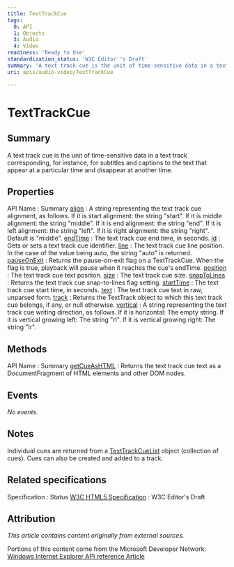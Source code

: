 ```yaml
---
title: TextTrackCue
tags:
  0: API
  1: Objects
  3: Audio
  4: Video
readiness: 'Ready to Use'
standardization_status: 'W3C Editor''s Draft'
summary: 'A text track cue is the unit of time-sensitive data in a text track corresponding, for instance, for subtitles and captions to the text that appear at a particular time and disappear at another time.'
uri: apis/audio-video/TextTrackCue

---
```

# TextTrackCue

## Summary

A text track cue is the unit of time-sensitive data in a text track corresponding, for instance, for subtitles and captions to the text that appear at a particular time and disappear at another time.

## Properties

API Name
:   Summary
[align](/apis/audio-video/TextTrackCue/align)
:   A string representing the text track cue alignment, as follows. If it is start alignment: the string "start". If it is middle alignment: the string "middle". If it is end alignment: the string "end". If it is left alignment: the string "left". If it is right alignment: the string "right". Default is "middle".
[endTime](/apis/audio-video/TextTrackCue/endTime)
:   The text track cue end time, in seconds.
[id](/apis/audio-video/TextTrackCue/id)
:   Gets or sets a text track cue identifier.
[line](/apis/audio-video/TextTrackCue/line)
:   The text track cue line position. In the case of the value being auto, the string "auto" is returned.
[pauseOnExit](/apis/audio-video/TextTrackCue/pauseOnExit)
:   Returns the pause-on-exit flag on a TextTrackCue. When the flag is true, playback will pause when it reaches the cue's endTime.
[position](/apis/audio-video/TextTrackCue/position)
:   The text track cue text position.
[size](/apis/audio-video/TextTrackCue/size)
:   The text track cue size.
[snapToLines](/apis/audio-video/TextTrackCue/snapToLines)
:   Returns the text track cue snap-to-lines flag setting.
[startTime](/apis/audio-video/TextTrackCue/startTime)
:   The text track cue start time, in seconds.
[text](/apis/audio-video/TextTrackCue/text)
:   The text track cue text in raw, unparsed form.
[track](/apis/audio-video/TextTrackCue/track)
:   Returns the TextTrack object to which this text track cue belongs, if any, or null otherwise.
[vertical](/apis/audio-video/TextTrackCue/vertical)
:   A string representing the text track cue writing direction, as follows. If it is horizontal: The empty string. If it is vertical growing left: The string "rl". If it is vertical growing right: The string "lr".

## Methods

API Name
:   Summary
[getCueAsHTML](/apis/audio-video/TextTrackCue/getCueAsHTML)
:   Returns the text track cue text as a DocumentFragment of HTML elements and other DOM nodes.

## Events

*No events.*

## Notes

Individual cues are returned from a [TextTrackCueList](/apis/audio-video/TextTrackCueList) object (collection of cues). Cues can also be created and added to a track.

## Related specifications

Specification
:   Status
[W3C HTML5 Specification](http://dev.w3.org/html5/spec/single-page.html)
:   W3C Editor's Draft

## Attribution

*This article contains content originally from external sources.*

Portions of this content come from the Microsoft Developer Network: [Windows Internet Explorer API reference Article](http://msdn.microsoft.com/en-us/library/ie/hh828809%28v=vs.85%29.aspx)

